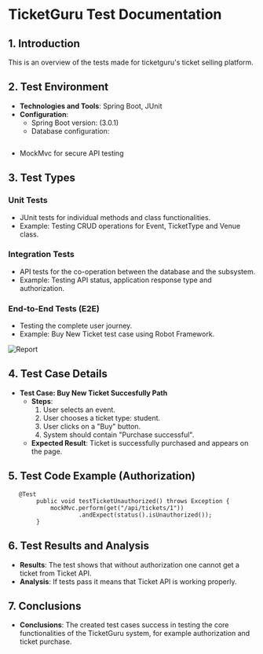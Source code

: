# TicketGuru Test Documentation

## 1. Introduction
This is an overview of the tests made for ticketguru's ticket selling platform.

## 2. Test Environment
- **Technologies and Tools**: Spring Boot, JUnit
- **Configuration**:
  - Spring Boot version: (3.0.1)
  - Database configuration:
```spring.datasource.url=jdbc:mysql://localhost:3306/ticketgurudb?useSSL=false&allowPublicKeyRetrieval=true&serverTimezone=UTC
```
  - MockMvc for secure API testing 
    
## 3. Test Types
### Unit Tests
- JUnit tests for individual methods and class functionalities.
- Example: Testing CRUD operations for Event, TicketType and Venue class.
### Integration Tests
- API tests for the co-operation between the database and the subsystem.
- Example: Testing API status, application response type and authorization.

### End-to-End Tests (E2E)
- Testing the complete user journey.
- Example: Buy New Ticket test case using Robot Framework.

![Report](e2e.png)
  
## 4. Test Case Details
- **Test Case: Buy New Ticket Succesfully Path**
  - **Steps**: 
    1. User selects an event.
    2. User chooses a ticket type: student.
    3. User clicks on a "Buy" button.
    4. System should contain "Purchase successful".
  - **Expected Result**: Ticket is successfully purchased and appears on the page.

## 5. Test Code Example (Authorization)
```
   @Test
	    public void testTicketUnauthorized() throws Exception {
	        mockMvc.perform(get("/api/tickets/1"))
	                .andExpect(status().isUnauthorized());
	    }
```

## 6. Test Results and Analysis
- **Results**: The test shows that without authorization one cannot get a ticket from Ticket API.
- **Analysis**: If tests pass it means that Ticket API is working properly.
  
## 7. Conclusions
- **Conclusions**: The created test cases success in testing the core functionalities of the TicketGuru system, for example authorization and ticket purchase.
  